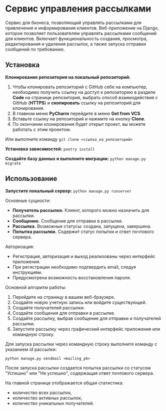 # Сервис управления рассылками

Сервис для бизнеса, позволяющий управлять рассылками для привлечения и информирования
клиентов. Веб-приложение на Django, которое позволяет пользователям управлять рассылками
сообщений для клиентов. Включает функциональность создания, просмотра, редактирования и 
удаления рассылок, а также запуска отправки сообщений по требованию.


## Установка
**Клонирование репозитория на локальный репозиторий:**
1. Чтобы клонировать репозиторий с GitHub себе на компьютер, необходимо
получить ссылку на доступ к репозиторию в разделе **Code** на странице
репозитория, выбрать способ взаимодействия с GitHub (**HTTPS**) и **скопировать**
ссылку на репозиторий для клонирования.
2. В главном меню **PyCharm** перейдите в меню **Get from VCS**. 
3. Вставьте ссылку на репозиторий и нажмите на кнопку **Clone**.
4. По окончании клонирования будет открыт проект, вы можете работать с этим проектом.

Или выполните команду ```git clone <ссылка_на_репозиторий>``` 

**Установка зависимостей:** ```poetry install```

**Создайте базу данных и выполните миграции:** ```python manage.py migrate```


## Использование

**Запустите локальный сервер:** ```python manage.py runserver```

Основные сущности:
- **Получатель рассылки.** Клиент, которого можно назначить для рассылки.
- **Сообщение.** Сообщение для отправки в рассылке.
- **Рассылка.** Возможные статусы: создана, запущена, завершена.
- **Попытка рассылки.** Содержит статус попытки и ответ почтового сервера.

Авторизация:
- Регистрация, авторизация и выход реализованы через интерфейс приложения.
- При регистрации необходимо подтвердить email, следуя инструкциям.
- Предусмотрена возможность восстановления пароля.

Основной алгоритм работы:
1. Перейдите на страницу в вашем веб-браузере.
2. Создайте новую учетную запись или войдите существующей.
3. Создайте получателей рассылки.
4. Создайте сообщения для отправки в рассылке.
5. Создайте рассылку, выбрав сообщение для отправки и получателей рассылки.
6. Запустите рассылку через графический интерфейс приложения или командную строку.

Для запуска рассылки через командную строку выполните команду с указанием id рассылки: 
```
python manage.py sendmail <mailing_pk>
```
После запуска рассылки создается попытка рассылки со статусом "Успешно" или 
"Не успешно", содержащая ответ почтового сервера.


На главной странице отображается общая статистика:
- количество всех рассылок, 
- количество активных рассылок, 
- количество уникальных получателей.
